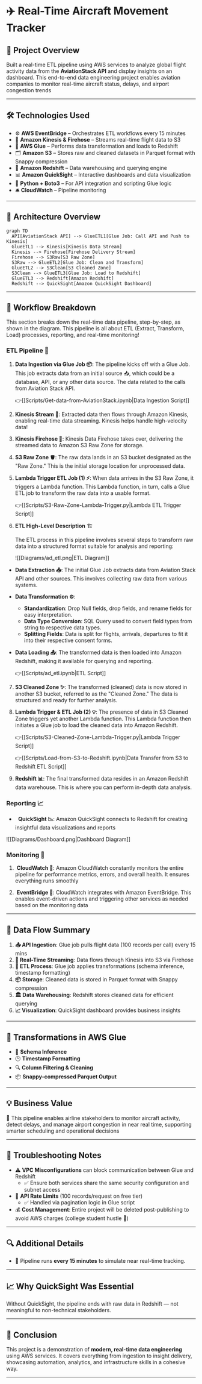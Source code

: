 
# ✈️ Real-Time Aircraft Movement Tracker


## 📌 Project Overview  
Built a real-time ETL pipeline using AWS services to analyze global flight activity data from the **AviationStack API** and display insights on an  dashboard. This end-to-end data engineering project enables aviation companies to monitor real-time aircraft status, delays, and airport congestion trends

---

## 🛠️ Technologies Used
- ⚙️ **AWS EventBridge** – Orchestrates ETL workflows every 15 minutes  
- 🔁 **Amazon Kinesis & Firehose** – Streams real-time flight data to S3  
- 🧹 **AWS Glue** – Performs data transformation and loads to Redshift  
- 🗂️ **Amazon S3** – Stores raw and cleaned datasets in Parquet format with Snappy compression  
- 🧠 **Amazon Redshift** – Data warehousing and querying engine  
- 📊 **Amazon QuickSight** – Interactive dashboards and data visualization  
- 🐍 **Python + Boto3** – For API integration and scripting Glue logic  
- 🛎️ **CloudWatch** – Pipeline monitoring 

---

## 🧱 Architecture Overview

```mermaid
graph TD
  API[AviationStack API] --> GlueETL1[Glue Job: Call API and Push to Kinesis]
  GlueETL1 --> Kinesis[Kinesis Data Stream]
  Kinesis --> Firehose[Firehose Delivery Stream]
  Firehose --> S3Raw[S3 Raw Zone]
  S3Raw --> GlueETL2[Glue Job: Clean and Transform]
  GlueETL2 --> S3Clean[S3 Cleaned Zone]
  S3Clean --> GlueETL3[Glue Job: Load to Redshift]
  GlueETL3 --> Redshift[Amazon Redshift]
  Redshift --> QuickSight[Amazon QuickSight Dashboard]
```

---

  

## 🔄 Workflow Breakdown

This section breaks down the real-time data pipeline, step-by-step, as shown in the diagram. This pipeline is all about ETL (Extract, Transform, Load) processes, reporting, and real-time monitoring!

### ETL Pipeline 🔄


1. **Data Ingestion via Glue Job 📦**: The pipeline kicks off with a Glue Job. This job extracts data from an initial source 📥, which could be a database, API, or any other data source. The data related to the calls from Aviation Stack API.

   👉[[Scripts/Get-data-from-AviationStack.ipynb|Data Ingestion Script]]

2. **Kinesis Stream 🌊**: Extracted data then flows through Amazon Kinesis, enabling real-time data streaming. Kinesis helps handle high-velocity data!

3. **Kinesis Firehose 🚒**: Kinesis Data Firehose takes over, delivering the streamed data to Amazon S3 Raw Zone for storage.

4. **S3 Raw Zone 🪣**: The raw data lands in an S3 bucket designated as the "Raw Zone." This is the initial storage location for unprocessed data.

5. **Lambda Trigger ETL Job (1) ⚡**: When data arrives in the S3 Raw Zone, it triggers a Lambda function. This Lambda function, in turn, calls a Glue ETL job to transform the raw data into a usable format.

   👉[[Scripts/S3-Raw-Zone-Lambda-Trigger.py|Lambda ETL Trigger Script]]

6.  **ETL High-Level Description** 🏗️

    The ETL process in this pipeline involves several steps to transform raw data into a structured format suitable for analysis and reporting:

	![[Diagrams/ad_etl.png|ETL Diagram]]

- **Data Extraction 📥**: The initial Glue Job extracts data from Aviation Stack API and other sources. This involves collecting raw data from various systems.

- **Data Transformation ⚙️**:
  - **Standardization**: Drop Null fields, drop fields, and rename fields for easy interpretation.
  - **Data Type Conversion**: SQL Query used to convert field types from string to respective data types.
  - **Splitting Fields**: Data is split for flights, arrivals, departures to fit it into their respective consent forms.

- **Data Loading 📤**: The transformed data is then loaded into Amazon Redshift, making it available for querying and reporting.

  👉[[Scripts/ad_etl.ipynb|ETL Script]]


7. **S3 Cleaned Zone ✨**: The transformed (cleaned) data is now stored in another S3 bucket, referred to as the "Cleaned Zone." The data is structured and ready for further analysis.

8. **Lambda Trigger & ETL Job (2) 💡**: The presence of data in S3 Cleaned Zone triggers yet another Lambda function. This Lambda function then initiates a Glue job to load the cleaned data into Amazon Redshift.

	👉[[Scripts/S3-Cleaned-Zone-Lambda-Trigger.py|Lambda Trigger Script]]
	
	👉[[Scripts/Load-from-S3-to-Redshift.ipynb|Data Transfer from S3 to Redshift ETL Script]]

9. **Redshift 📊**: The final transformed data resides in an Amazon Redshift data warehouse. This is where you can perform in-depth data analysis.

### Reporting 📈

*   **QuickSight 📉**: Amazon QuickSight connects to Redshift for creating insightful data visualizations and reports

![[Diagrams/Dashboard.png|Dashboard Diagram]]

### Monitoring 🚦
  
1.  **CloudWatch 🔭**: Amazon CloudWatch constantly monitors the entire pipeline for performance metrics, errors, and overall health. It ensures everything runs smoothly

2.  **EventBridge 🌉**: CloudWatch integrates with Amazon EventBridge. This enables event-driven actions and triggering other services as needed based on the monitoring data

---
## 🔄 Data Flow Summary
1. **📥 API Ingestion**: Glue job pulls flight data (100 records per call) every 15 mins
2. **🔁 Real-Time Streaming**: Data flows through Kinesis into S3 via Firehose
3. **🧼 ETL Process**: Glue job applies transformations (schema inference, timestamp formatting)
4. **📦 Storage**: Cleaned data is stored in Parquet format with Snappy compression
5. **🏛️ Data Warehousing**: Redshift stores cleaned data for efficient querying
6. **📈 Visualization**: QuickSight dashboard provides business insights

---

## 🧪 Transformations in AWS Glue
- 🧬 **Schema Inference**  
- 🕒 **Timestamp Formatting**  
- 🔍 **Column Filtering & Cleaning**  
- 📦 **Snappy-compressed Parquet Output**


---

## 💡 Business Value
💼 This pipeline enables airline stakeholders to monitor aircraft activity, detect delays, and manage airport congestion in near real time, supporting smarter scheduling and operational decisions


---

## 🧩 Troubleshooting Notes
- ⚠️ **VPC Misconfigurations** can block communication between Glue and Redshift
  - ✅ Ensure both services share the same security configuration and subnet access
- 🛑 **API Rate Limits** (100 records/request on free tier)
  - ✅ Handled via pagination logic in Glue script
- 💰 **Cost Management**: Entire project will be deleted post-publishing to avoid AWS charges (college student hustle 💪)

---

## 🔍 Additional Details
- 📆 Pipeline runs **every 15 minutes** to simulate near real-time tracking.

---

## 📈 Why QuickSight Was Essential
Without QuickSight, the pipeline ends with raw data in Redshift — not meaningful to non-technical stakeholders.

---

## 🏁 Conclusion
This project is a demonstration of **modern, real-time data engineering** using AWS services. It covers everything from ingestion to insight delivery, showcasing automation, analytics, and infrastructure skills in a cohesive way.

---
